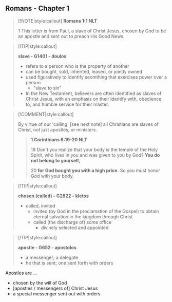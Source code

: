 ## Romans - Chapter 1

> [!NOTE|style:callout] 
> **Romans 1:1 NLT**  
>
> 1 This letter is from Paul, a slave of Christ Jesus, chosen by God to be an apostle and sent out to preach His Good News.
> 

> [!TIP|style:callout]  
>
> **slave - G1401 - doulos**  
> 
> * refers to a person who is the property of another  
> * can be bought, sold, inherited, leased, or jointly owned  
> * used figuratively to identify seomthing that exercises power over a person  
> 	* "slave to sin"  
> * In the New Testament, believers are often identified as slaves of Christ Jesus, with an emphasis on their identify with, obedience to, and humble service for their master.  
>

> [!COMMENT|style:callout]  
> 
> By virtue of our 'calling' [see next note] all Christians are slaves of Christ, not just apostles, or ministers.  
>
> >	
> > **1 Corinthians 6:19-20 NLT**  
> > 
> > 19 Don't you realize that your body is the temple of the Holy Spirit, who lives in you and was given to you by God? **You do not belong to yourself,**  
> > 
> > 20 **for God bought you with a high price.** So you must honor God with your body.  
> >
>

> [!TIP|style:callout]  
>
> **chosen (called) - G2822 - kletos**  
>
> * called, invited  
> 	* invited (by God in the proclamation of the Gospel) to obtain eternal salvation in the kingdom through Christ  
> 	* called (the discharge of) some office  
>		* divinely selected and appointed  
>

> [!TIP|style:callout]  
>
> **apostle - G652 - apostolos** 
>
> * a messenger; a delegate  
> * he that is sent; one sent forth with orders
>

Apostles are ...  

* chosen by the will of God
* [apostles / messengers of] Christ Jesus
* a special messenger sent out with orders